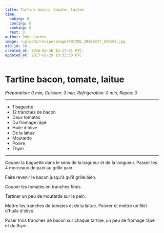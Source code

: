 ```yaml
---
title: Tartine bacon, tomate, laitue
time:
  baking: 0
  cooling: 0
  cooking: 0
  rest: 0
author: Odet Lorène
image: /uploads/recipe/image/89/IMG_20160217_204158.jpg
old_id: 89
created_at: 2016-02-26 15:17:21 UTC
updated_at: 2017-01-29 10:32:58 UTC
---
```


# Tartine bacon, tomate, laitue



*Préparation: 0 min, Cuisson: 0 min, Refrigération: 0 min, Repos: 0*

---

- 1 baguette
- 12 tranches de bacon
- Deux tomates
- Du fromage râpé
- Huile d'olive
- De la laitue
- Moutarde
- Poivre
- Thym

---

Couper la baguette dans le sens de la largueur et de la longueur. Passer les 4 morceaux de pain au grille pain.

Faire revenir le bacon jusqu'à qu'il grille bien.

Couper les tomates en tranches fines.

Tartiner un peu de moutarde sur le pain.

Mettre les tranches de tomates et de la laitue. Poivrer et mettre un filet d'huile d'olive.

Poser trois tranches de bacon sur chaque tartine, un peu de fromage râpé et du thym.
